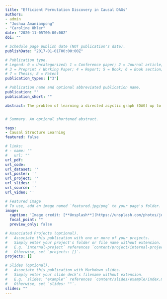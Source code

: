 ```yaml
---
title: "Efficient Permutation Discovery in Causal DAGs"
authors:
- admin
- "Joshua Amaniampong"
- "Caroline Uhler"
date: "2020-11-05T00:00:00Z"
doi: ""

# Schedule page publish date (NOT publication's date).
publishDate: "2017-01-01T00:00:00Z"

# Publication type.
# Legend: 0 = Uncategorized; 1 = Conference paper; 2 = Journal article;
# 3 = Preprint / Working Paper; 4 = Report; 5 = Book; 6 = Book section;
# 7 = Thesis; 8 = Patent
publication_types: ["3"]

# Publication name and optional abbreviated publication name.
publication: ""
publication_short: ""

abstract: The problem of learning a directed acyclic graph (DAG) up to Markov equivalence is equivalent to the problem of finding a permutation of the variables that induces the sparsest graph. Without additional assumptions, this task is known to be NP-hard. Building on the minimum degree algorithm for sparse Cholesky decomposition, but utilizing DAG-specific problem structure, we introduce an efficient algorithm for finding such sparse permutations. We show that on jointly Gaussian distributions, our method with depth $w$ runs in $O(p^{w+3})$ time. We compare our method with $w = 1$ to algorithms for finding sparse elimination orderings of undirected graphs, and show that taking advantage of DAG-specific problem structure leads to a significant improvement in the discovered permutation. We also compare our algorithm to *provably consistent* causal structure learning algorithms, such as the PC algorithm, GES, and GSP, and show that our method achieves comparable performance with a shorter runtime. Thus, our method can be used on its own for causal structure discovery. Finally, we show that there exist dense graphs on which our method achieves almost perfect performance, so that unlike most existing causal structure learning algorithms, the situations in which our algorithm achieves both good performance and good runtime are not limited to sparse graphs.


# Summary. An optional shortened abstract. 

tags:
- Causal Structure Learning 
featured: false

# links:
# - name: ""
#   url: ""
url_pdf: 
url_code: 
url_dataset: ''
url_poster: ''
url_project: ''
url_slides: ''
url_source: ''
url_video: ''

# Featured image
# To use, add an image named `featured.jpg/png` to your page's folder. 
image:
  caption: 'Image credit: [**Unsplash**](https://unsplash.com/photos/jdD8gXaTZsc)'
  focal_point: ""
  preview_only: false

# Associated Projects (optional).
#   Associate this publication with one or more of your projects.
#   Simply enter your project's folder or file name without extension.
#   E.g. `internal-project` references `content/project/internal-project/index.md`.
#   Otherwise, set `projects: []`.
projects: []

# Slides (optional).
#   Associate this publication with Markdown slides.
#   Simply enter your slide deck's filename without extension.
#   E.g. `slides: "example"` references `content/slides/example/index.md`.
#   Otherwise, set `slides: ""`.
slides: "" 
---
```



